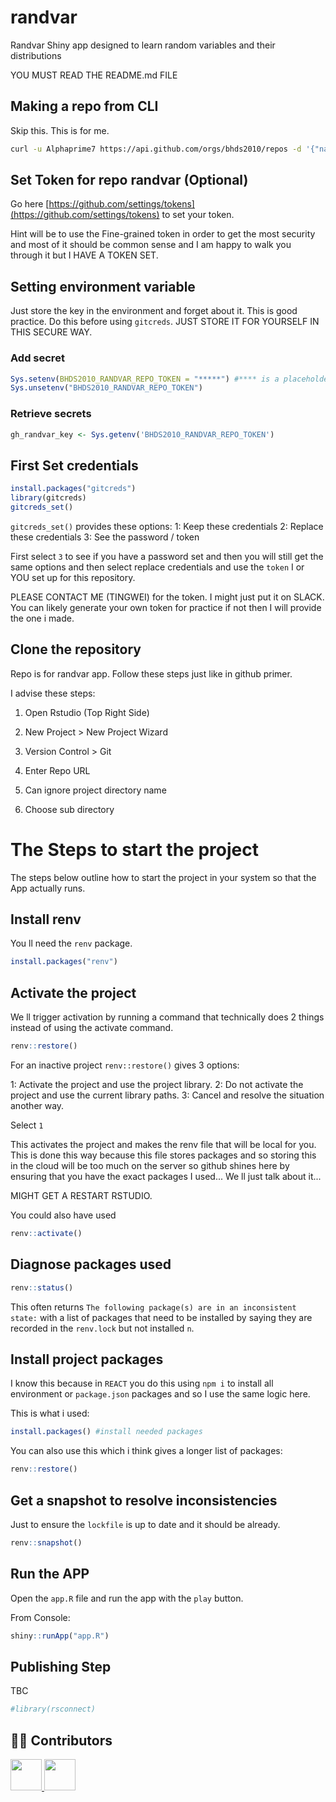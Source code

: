 # randvar
Randvar Shiny app designed to learn random variables and their distributions

YOU MUST READ THE README.md FILE

## Making a repo from CLI

Skip this. This is for me.

```bash
curl -u Alphaprime7 https://api.github.com/orgs/bhds2010/repos -d '{"name":"NAME_OF_REPO", "description":"SOME_DESCRIPTION", "private": true, "has_issues": true, "has_projects": true, "has_wiki":false }'
```

## Set Token for repo randvar (Optional)

Go here [https://github.com/settings/tokens](https://github.com/settings/tokens) to set your token. 

Hint will be to use the Fine-grained token in order to get the most security and most of it should be common sense and I am happy to walk you through it but I HAVE A TOKEN SET.

## Setting environment variable

Just store the key in the environment and forget about it. This is good practice. Do this before using `gitcreds`. JUST STORE IT FOR YOURSELF IN THIS SECURE WAY.

### Add secret

```r
Sys.setenv(BHDS2010_RANDVAR_REPO_TOKEN = "*****") #**** is a placeholder
Sys.unsetenv("BHDS2010_RANDVAR_REPO_TOKEN")
```

### Retrieve secrets

```r
gh_randvar_key <- Sys.getenv('BHDS2010_RANDVAR_REPO_TOKEN')
```


## First Set credentials

```r
install.packages("gitcreds")
library(gitcreds)
gitcreds_set()
```

`gitcreds_set()` provides these options:
1: Keep these credentials
2: Replace these credentials
3: See the password / token

First select `3` to see if you have a password set and then you will still get the same options and then select replace credentials and use the `token` I or YOU set up for this repository. 

PLEASE CONTACT ME (TINGWEI) for the token. I might just put it on SLACK. You can likely generate your own token for practice if not then I will provide the one i made.

## Clone the repository

Repo is for randvar app. Follow these steps just like in github primer.

I advise these steps:

1. Open Rstudio (Top Right Side)

2. New Project > New Project Wizard

3. Version Control > Git

4. Enter Repo URL

5. Can ignore project directory name

6. Choose sub directory

# The Steps to start the project

The steps below outline how to start the project in your system so that the App actually runs.

## Install renv

You ll need the `renv` package.

```r
install.packages("renv")
```

## Activate the project

We ll trigger activation by running a command that technically does 2 things instead of using the activate command.

```r
renv::restore()
```

For an inactive project `renv::restore()` gives 3 options:

1: Activate the project and use the project library.
2: Do not activate the project and use the current library paths.
3: Cancel and resolve the situation another way.

Select `1`

This activates the project and makes the renv file that will be local for you. This is done this way because this file stores packages and so storing this in the cloud will be too much on the server so github shines here by ensuring that you have the exact packages I used... We ll just talk about it...

MIGHT GET A RESTART RSTUDIO.

You could also have used 

```r
renv::activate()
```

## Diagnose packages used

```r
renv::status()
```
This often returns `The following package(s) are in an inconsistent state:` with a list of packages that need to be installed by saying they are recorded in the `renv.lock` but not installed `n`.

## Install project packages

I know this because in `REACT` you do this using `npm i` to install all environment or `package.json` packages and so I use the same logic here. 

This is what i used:

```r
install.packages() #install needed packages
```

You can also use this which i think gives a longer list of packages:

```r
renv::restore()
```

## Get a snapshot to resolve inconsistencies

Just to ensure the `lockfile` is up to date and it should be already.

```r
renv::snapshot()
```

## Run the APP

Open the `app.R` file and run the app with the `play` button.

From Console:

```r
shiny::runApp("app.R")
```

## Publishing Step

TBC 

```r
#library(rsconnect)
```

## 🤝🏿 Contributors

<a href="https://github.com/bhds2010/randvar/graphs/contributors">
  <img src="https://contributors-img.web.app/image?repo=bhds2010/randvar" width = 50/>
</a>

<a href="https://github.com/kaitytrinidad">
  <img src="https://github.com/kaitytrinidad.png" width="50" />
</a>






